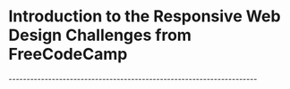 <h1>Introduction to the Responsive Web Design Challenges
 from FreeCodeCamp </h1>
<p>---------------------------------------------------------------------</p>
